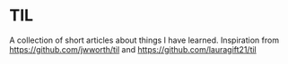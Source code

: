 # TIL
A collection of short articles about things I have learned. Inspiration from https://github.com/jwworth/til and https://github.com/lauragift21/til
